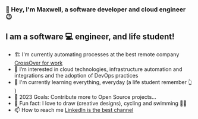 ### 👋 Hey, I'm Maxwell, a software developer and cloud engineer 😉

## I am a software 💻 engineer, and life student!

- 🏗️ I'm currently automating processes at the best remote company [CrossOver for work](https://www.crossover.com)
- 👀 I’m interested in cloud technologies, infrastructure automation and integrations and the adoption of DevOps practices
- 🌱 I'm currently learning everything, everyday (a life student remember 👆 )
- 💞️ 2023 Goals: Contribute more to Open Source projects...
- 📰 Fun fact: I love to draw (creative designs), cycling and swimming 🏊‍♂️
- 📫 How to reach me [LinkedIn is the best channel](https://www.linkedin.com/in/maxakwu)


<!--- [![Enyinnaya's GitHub stats](https://github-readme-stats.vercel.app/api?username=enyiakwu)](https://github.com/enyiakwu/github-readme-stats)--->

<!---
enyiakwu/enyiakwu is a ✨ special ✨ repository because its `README.md` (this file) appears on your GitHub profile.
You can click the Preview link to take a look at your changes.
--->
